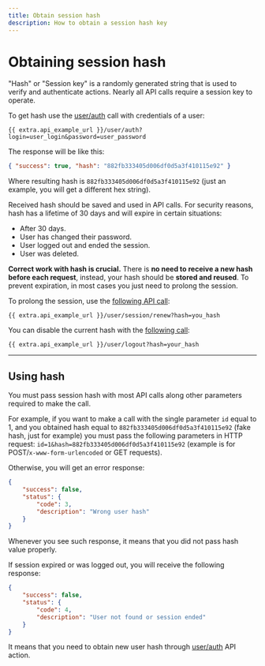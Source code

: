 ```yaml
---
title: Obtain session hash
description: How to obtain a session hash key
---
```


# Obtaining session hash

"Hash" or "Session key" is a randomly generated string that is used to verify and authenticate actions.
Nearly all API calls require a session key to operate.

To get hash use the [user/auth](../resources/commons/user/index.md#auth) call with credentials of a user:

    {{ extra.api_example_url }}/user/auth?login=user_login&password=user_password

The response will be like this:

```json
{ "success": true, "hash": "882fb333405d006df0d5a3f410115e92" }
```                                                             

Where resulting hash is `882fb333405d006df0d5a3f410115e92` (just an example, you will get a different hex string).

Received hash should be saved and used in API calls. For security reasons, 
hash has a lifetime of 30 days and will expire in certain situations:

* After 30 days.
* User has changed their password.
* User logged out and ended the session.
* User was deleted.

**Correct work with hash is crucial.** There is **no need to receive a new hash before each request**, 
instead, your hash should be **stored and reused**. To prevent expiration, in most cases you just need to
prolong the session.

To prolong the session, use the [following API call](../resources/commons/user/session/index.md#renew):

    {{ extra.api_example_url }}/user/session/renew?hash=you_hash

You can disable the current hash with the [following call](../resources/commons/user/index.md#logout):

    {{ extra.api_example_url }}/user/logout?hash=your_hash

***

## Using hash

You must pass session hash with most API calls along other parameters required to make the call.

For example, if you want to make a call with the single parameter `id` equal to 1, and you obtained hash equal to
`882fb333405d006df0d5a3f410115e92` (fake hash, just for example) you must pass the following parameters in HTTP request:
`id=1&hash=882fb333405d006df0d5a3f410115e92` (example is for POST/`x-www-form-urlencoded` or GET requests).

Otherwise, you will get an error response:

```json
{
    "success": false,
    "status": {
        "code": 3,
        "description": "Wrong user hash"
    }
}
``` 

Whenever you see such response, it means that you did not pass hash value properly.

If session expired or was logged out, you will receive the following response:

```json
{
    "success": false,
    "status": {
        "code": 4,
        "description": "User not found or session ended"
    }
}
```

It means that you need to obtain new user hash through [user/auth](../resources/commons/user/index.md#auth) API action. 